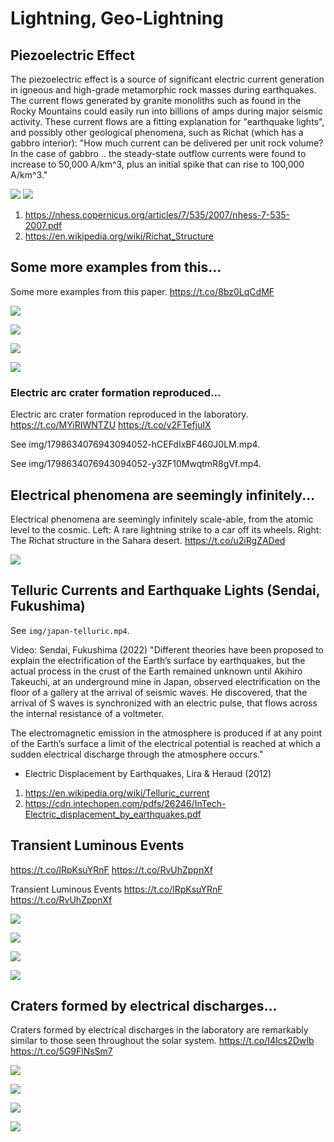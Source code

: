 # Lightning, Geo-Lightning

## Piezoelectric Effect

The piezoelectric effect is a source of significant electric current generation in igneous and high-grade metamorphic rock masses during earthquakes. The current flows generated by granite monoliths such as found in the Rocky Mountains could easily run into billions of amps during major seismic activity. These current flows are a fitting explanation for "earthquake lights", and possibly other geological phenomena, such as Richat (which has a gabbro interior): "How much current can be delivered per unit rock volume? In the case of gabbro .. the steady-state outflow currents were found to increase to 50,000 A/km^3, plus an initial spike that can rise to 100,000 A/km^3."

![](img/telluric1.jpg)
![](img/telluric2.jpg)

1. https://nhess.copernicus.org/articles/7/535/2007/nhess-7-535-2007.pdf
2. https://en.wikipedia.org/wiki/Richat_Structure

## Some more examples from this...

Some more examples from this paper. https://t.co/8bz0LqCdMF

![](img/1798640323423572476-GPYNhLtbIAAPtqU.jpg)

![](img/1798640323423572476-GPYNpJ_asAAC1iu.jpg)

![](img/1798640323423572476-GPYNvsHbkAENGpB.jpg)

![](img/1798640323423572476-GPYN0EAaEAA-Nzp.jpg)

### Electric arc crater formation reproduced...

Electric arc crater formation reproduced in the laboratory. https://t.co/MYiRIWNTZU https://t.co/v2FTefjuIX

See img/1798634076943094052-hCEFdIxBF460J0LM.mp4.

See img/1798634076943094052-y3ZF10MwqtmR8gVf.mp4.

## Electrical phenomena are seemingly infinitely...

Electrical phenomena are seemingly infinitely scale-able, from the atomic level to the cosmic. Left: A rare lightning strike to a car off its wheels. Right: The Richat structure in the Sahara desert. https://t.co/u2iRgZADed

![](img/1798626882344362450-GPYAahzbAAE7CqY.jpg)

## Telluric Currents and Earthquake Lights (Sendai, Fukushima)

See `img/japan-telluric.mp4`.

Video: Sendai, Fukushima (2022)
"Different theories have been proposed to explain the electrification of the Earth’s surface by earthquakes, but the actual process in the crust of the Earth remained unknown until Akihiro Takeuchi, at an underground mine in Japan, observed electrification on the floor of a gallery at the arrival of seismic waves. He discovered, that the arrival of S waves is synchronized with an electric pulse, that flows across the internal resistance of a voltmeter.

The electromagnetic emission in the atmosphere is produced if at any point of the Earth’s surface a limit of the electrical potential is reached at which a sudden electrical discharge through the atmosphere occurs."
- Electric Displacement by Earthquakes, Lira & Heraud (2012)

1. https://en.wikipedia.org/wiki/Telluric_current
2. https://cdn.intechopen.com/pdfs/26246/InTech-Electric_displacement_by_earthquakes.pdf

## Transient Luminous Events
https://t.co/lRpKsuYRnF https://t.co/RvUhZppnXf

Transient Luminous Events https://t.co/lRpKsuYRnF https://t.co/RvUhZppnXf

![](img/1802698699052548125-GQR4dAqXsAAm1Yh.jpg)

![](img/1802698699052548125-GQR4gjLXIAEIrpL.jpg)

![](img/1802698699052548125-GQR4k-sWkAAOYZ2.png)

![](img/1802698699052548125-GQR4otTWcAAxZ6o.png)

## Craters formed by electrical discharges...

Craters formed by electrical discharges in the laboratory are remarkably similar to those seen throughout the solar system. https://t.co/I4Ics2DwIb https://t.co/5G9FlNsSm7

![](img/1632035924975443974-FqYjdX4XgAQnLa1.jpg)

![](img/1632035924975443974-FqYjfroWcAESTpB.jpg)

![](img/1632035924975443974-FqYn6jxXoAAGqlX.jpg)

![](img/1632035924975443974-FqYn_D6WAAchL-V.jpg)